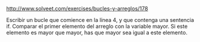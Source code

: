 http://www.solveet.com/exercises/bucles-y-arreglos/178

Escribir un bucle que comience en la línea 4, y que contenga una sentencia if.
Comparar el primer elemento del arreglo con la variable mayor. Si este elemento es mayor que mayor, has que mayor sea igual a este elemento.
